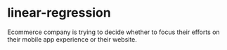# linear-regression
Ecommerce company is trying to decide whether to focus their efforts on their mobile app experience or their website.
